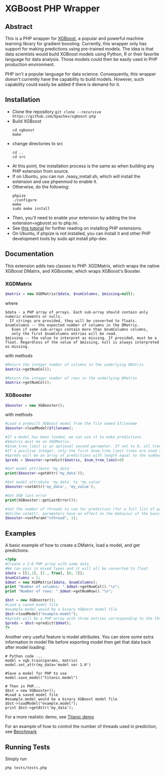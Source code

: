 XGBoost PHP Wrapper
===================

Abstract
--------
This is a PHP wrapper for [XGBoost](https://github.com/tqchen/xgboost), a popular and powerful machine learning library for gradient boosting. Currently, this wrapper only has support for making predictions using pre-trained models. The idea is that data scientists would build XGBoost models using Python, R or their favorite language for data analysis. Those models could then be easily used in PHP production environment.

PHP isn't a popular language for data science. Consequently, this wrapper doesn't currently have the capability to build models. However, such capability could easily be added if there is demand for it. 

Installation
------------
- Clone the repository ```git clone --recursive https://github.com/bpachev/xgboost-php```
- Build XGBoost
   ```
   cd xgboost
   make
   ```
- change directories to src
   ```
   cd ..
   cd src
   ```
- At this point, the installation process is the same as when building any PHP extension from source.
- If on Ubuntu, you can run ./easy_install.sh, which will install the extension and use phpenmod to enable it.
- Otherwise, do the following:
  ```
  phpize
  ./configure
  make
  sudo make install
  ```
- Then, you'll need to enable your extension by adding the line extension=xgboost.so to php.ini.
- See [this tutorial](https://www.sitepoint.com/install-php-extensions-source/) for further reading on installing PHP extensions.
- On Ubuntu, if phpize is not installed, you can install it and other PHP development tools by sudo apt install php-dev. 

Documentation
-------------
This extension adds two classes to PHP: XGDMatrix, which wraps the native XGBoost DMatrix, and XGBooster, which wraps XGBoost's Booster.

### XGDMatrix
```php
$matrix = new XGDMatrix($data, $numColumns, $missing=null);
```
where 
```
$data - a PHP array of arrays. Each sub-array should contain only numeric elements or nulls.
  If strings are provided, they will be converted to floats.
$numColumns -- the expected number of columns in the DMatrix.
   Even if some sub-arrays contain more than $numColumns columns,
   only the first $numColumns entries will be read.
$missing -- the value to interpret as missing. If provided, must be a float. Regardless of the value of $missing, null is always interpreted as missing.
```

with methods
```php
#Return the integer number of columns in the underlying DMatrix
$matrix->getNumCol();

#Return the integer number of rows in the underlying DMatrix
$matrix->getNumCol();
```

### XGBooster
```php
$booster = new XGBooster();
```
with methods
```php
#Load a prebuilt XGBoost model from the file named $filename
$booster->loadModel($filename);

#If a model has been loaded, we can use it to make predictions
#$matrix must be an XGDMatrix.
#$num_tree_limit is an optional second parameter. If set to 0, all trees are used.
#If a positive integer, only the first $num_tree_limit trees are used to make predictions.
#$preds will be an array of predictions with length equal to the number of rows in $matrix
$preds = $booster->predict($matrix, $num_tree_limit=0)

#Get model attribute 'my_data'
print($booster->getAttr('my_data'));

#Set model attribute 'my_data' to 'my_value'
$booster->setAttr('my_data', 'my_value');

#Get XGB last error
print(XGBooster::getLastError());

#Set the number of threads to use for prediction (for a full list of parameters, check out the XGBoost documentation)
#Unlike setAttr, parameters have an effect on the behavior of the booster.
$booster->setParam("nthread", 1);
```

Examples
--------

A basic example of how to create a DMatrix, load a model, and get predictions.

```php
<?php
#Create a 2-D PHP array with some data.
#We can pass in mixed types and it will all be converted to float
$data = [[1,1], [1., True], [0, 7]];
$numColumns = 2;
$dmat = new XGDMatrix($data, $numColumns);
print "Number of columns: ".$dmat->getNumCol()."\n";
print "Number of rows: ".$dmat->getNumRow()."\n";

$bst = new XGBooster();
#Load a saved model file
#example.model would be a binary XGBoost model file
$bst->loadModel("example.model");
#$preds will be a PHP array with three entries corresponding to the three rows in $dmat
$preds = $bst->predict($dmat);
?>
```

Another very useful feature is model attributes. You can store some extra information in model file before exporting model then get that data back after model loading:

```
# Python code ...
model = xgb.train(params, matrix)
model.set_attr(my_data='model ver 1.0')

#Save a model for PHP to use
model.save_model("titanic.model")
```

```
# Then in PHP...
$bst = new XGBooster();
#Load a saved model file
#example.model would be a binary XGBoost model file
$bst->loadModel("example.model");
print $bst->getAttr('my_data');
```

For a more realistic demo, see 
[Titanic demo](https://github.com/bpachev/xgboost-php/blob/master/demo/titanic_demo.php)

For an example of how to control the number of threads used in prediction, see
[Benchmark](https://github.com/bpachev/xgboost-php/blob/master/demo/benchmark.php)

Running Tests
-------------
Simply run 
```
php tests/tests.php
```
